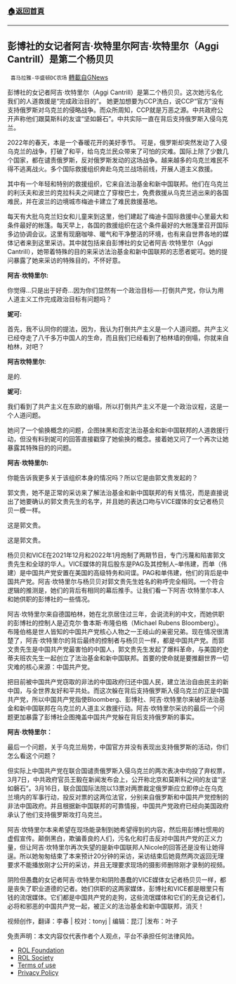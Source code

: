 ###  [:house:返回首頁](https://github.com/ourhimalayas/txt)
---


## 彭博社的女记者阿吉·坎特里尔阿吉·坎特里尔（Aggi Cantrill）是第二个杨贝贝
` 喜马拉雅-华盛顿DC农场` [轉載自GNews](https://gnews.org/zh-hans/2212998/)

彭博社的女记者阿吉·坎特里尔（Aggi Cantrill）是第二个杨贝贝。这次她污名化我们的人道救援是“完成政治目的”。 她更加想要为CCP洗白，说CCP“官方”没有支持俄罗斯对乌克兰的侵略战争。而众所周知，CCP就是万恶之源。中共政府公开声称他们跟莫斯科的友谊“坚如磐石”。中共实际一直在背后支持俄罗斯入侵乌克兰。

2022年的春天，本是一个春暖花开的美好季节。 可是，俄罗斯却突然发动了入侵乌克兰的战争，打破了和平，给乌克兰民众带来了可怕的灾难。国际上除了少数几个国家，都在谴责俄罗斯，反对俄罗斯发动的这场战争。越来越多的乌克兰难民不得不逃离战火。多个国际救援组织奔赴乌克兰战场前线，开展人道主义救援。

其中有一个年轻和特别的救援组织，它来自法治基金和新中国联邦。他们在乌克兰的利沃夫和波兰的克拉科夫之间建立了穿梭巴士，免费救援从乌克兰逃出来的各国难民，并在波兰的边境城市梅迪卡建立了难民救援基地。

每天有大批乌克兰妇女和儿童来到这里，他们建起了梅迪卡国际救援中心里最大和条件最好的帐篷。每天早上，各国的救援组织在这个条件最好的大帐篷里召开国际多边协调会议。这里有现磨咖啡、暖气和干净整洁的环境，也有来自世界各地的媒体记者来到这里采访。其中就包括来自彭博社的女记者阿吉·坎特里尔（Aggi Cantrill），她带着特殊的目的来采访法治基金和新中国联邦的志愿者妮可。她的提问暴露了她来采访的特殊目的，不怀好意。

**阿吉·坎特里尔:**

你觉得…只是出于好奇…因为你们显然有一个政治目标—-打倒共产党，你认为用人道主义工作完成政治目标有问题吗？

**妮可:**

首先，我不认同你的提法，因为，我认为打倒共产主义是一个人道问题。共产主义已经夺走了八千多万中国人的生命，而且我们已经看到了柏林墙的倒塌，你就来自柏林，对吧？

**阿吉坎特里尔**:

是的.

**妮可:**

我们看到了共产主义在东欧的崩塌，所以打倒共产主义不是一个政治议程，这是一个人道问题。

她问了一个偷换概念的问题，企图抹黑和否定法治基金和新中国联邦的人道救援行动，但没有料到妮可的回答直接戳穿了她偷换的概念。接着她又问了一个再次让她暴露其特殊目的的问题。

**阿吉·坎特里尔:**

你能告诉我更多关于该组织本身的情况吗？所以它是由郭文贵发起的？

郭文贵，她不是正常的采访来了解法治基金和新中国联邦的有关情况，而是直接说出了她要确认的郭文贵先生的名字，并且她的表达口吻与VICE媒体的女记者杨贝贝一模一样。

这是郭文贵。

这是郭文贵。

杨贝贝和VICE在2021年12月和2022年1月炮制了两期节目，专门污蔑和陷害郭文贵先生和全球的华人。VICE媒体的背后股东是PAG及其控制人–单伟建，而单（伟建）是中国共产党安置在美国的高级特务和间谍。PAG和单伟建，他们的背后是中国共产党。阿吉·坎特里尔与杨贝贝对郭文贵先生姓名的称呼完全相同。一个符合逻辑的推测是，她们的背后有相同的幕后推手。让我们看一下阿吉·坎特里尔本人和她供职的彭博社的一些情况。

阿吉·坎特里尔来自德国柏林，她在北京居住过三年，会说流利的中文，而她供职的彭博社的控制人是迈克尔·鲁本斯·布隆伯格（Michael Rubens Bloomberg）。布隆伯格是世人皆知的中国共产党核心人物之一王岐山的亲密兄弟。现在情况很清楚了，阿吉·坎特里尔的背后最终的控制者与杨贝贝一样，都是中国共产党。而郭文贵先生是中国共产党最害怕的中国人，郭文贵先生发起了爆料革命，与美国的史蒂夫班农先生一起创立了法治基金和新中国联邦。首要的使命就是要推翻世界一切灾难的核心来源：中国共产党。

把目前被中国共产党窃取的非法的中国政府归还中国人民，建立法治自由民主的新中国，与全世界友好和平共处。而这次躲在背后支持俄罗斯入侵乌克兰的正是中国共产党，所以中国共产党指使Bloomberg、彭博社、阿吉·坎特里尔来破坏法治基金和新中国联邦在乌克兰的人道主义救援行动。阿吉·坎特里尔采访的最后一个问题更加暴露了彭博社企图掩盖中国共产党躲在背后支持俄罗斯的事实。

**阿吉·坎特里尔：**

最后一个问题，关于乌克兰局势，中国官方并没有表现出支持俄罗斯的活动，你们怎么看这个问题？

但实际上中国共产党在联合国谴责俄罗斯入侵乌克兰的两次表决中均投了弃权票，3月7日，中共政府官员王毅在新闻发布会上，公开称北京和莫斯科之间的友谊“坚如磐石”。3月16日，联合国国际法院以13票对两票裁定俄罗斯应立即停止在乌克兰境内的军事行动，投反对票的这两位法官，分别来自俄罗斯和中国共产党控制的非法中国政府。并且根据新中国联邦的可靠情报，中国共产党政府已经向美国政府承认了他们支持俄罗斯攻打乌克兰。

阿吉·坎特里尔本来希望在现场能录制到她希望得到的内容，然后用彭博社惯用的虚假宣传。颠倒黑白，欺骗善良的人们，污名化和打击反对中国共产党的正义力量，但让阿吉·坎特里尔再次失望的是新中国联邦人Nicole的回答还是没有让她得逞。所以她匆匆结束了本来预计20分钟的采访，采访结束后她竟然两次返回无理要求不能播放刚才公开的采访，并且无理要求现场的摄影师删除刚才录制的视频。

阴险但愚蠢的女记者阿吉·坎特里尔和阴险愚蠢的VICE媒体女记者杨贝贝一样，都是丧失了职业道德的记者。她们供职的这两家媒体，彭博社和VICE都是眼里只有钱的流氓媒体。它们都是中国共产党的走狗，这些流氓媒体和它们的无良记者们，必将和邪恶的中国共产党一起，被正义的法治基金和新中国联邦，消灭！

视频创作，翻译：李春 | 校对：tonyj | 编辑：昆汀 |发布：叶子

 

免责声明：本文内容仅代表作者个人观点，平台不承担任何法律风险。

- [ROL Foundation](https://rolfoundation.org/)
- [ROL Society](https://rolsociety.org/)
- [Terms of use](https://gnews.org/terms-of-use-3/)
- [Privacy Policy](https://gnews.org/privacy-policy/)
